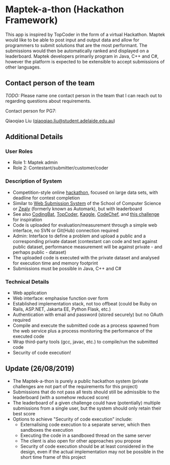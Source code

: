 # Maptek-a-thon (Hackathon Framework)        

This app is inspired by ​TopCoder in the form of a virtual Hackathon. Maptek would like to be able to post input and output data and allow for programmers to submit solutions that are the most performant. The submissions would then be automatically ranked and displayed on a leaderboard. Maptek developers primarily program in Java, C++ and C#, however the platform is expected to be extensible to accept submissions of other languages. 

## Contact person of the team

*TODO:* Please name one contact person in the team that I can reach out to regarding questions about requirements.

Contact person for PG7:

Qiaoqiao Liu ([qiaoqiao.liu@student.adelaide.edu.au](mailto:qiaoqiao.liu@student.adelaide.edu.au))

## Additional Details

### User Roles
* Role 1: Maptek admin
* Role 2: Contestant/submitter/customer/coder

### Description of System

* Competition-style online [hackathon](https://en.wikipedia.org/wiki/Hackathon), focused on large data sets, with deadline for contest completion
* Similar to [Web Submission System](https://cs.adelaide.edu.au/services/websubmission/) of the School of Computer Science or [Zealy](https://zealy.io/) (formerly known as Automark), but with leaderboard
* See also [CodingBat](https://codingbat.com/java), [TopCoder](https://www.topcoder.com/), [Kaggle](https://www.kaggle.com/competitions), [CodeChef](https://www.codechef.com/ide), and [this challenge](https://dysdoc.github.io/docgen2/index.html) for inspiration
* Code is uploaded for evaluation/measurement through a simple web interface, no SVN or Git(Hub) connection required
* Admin: Interface to define a problem and upload a public and a corresponding private dataset (contestant can code and test against public dataset, performance measurement will be against private - and perhaps public - dataset)
* The uploaded code is executed with the private dataset and analysed for execution time and memory footprint
* Submissions must be possible in Java, C++ and C#

### Technical Details
* Web application
* Web interface: emphasise function over form
* Established implementation stack, not too offbeat (could be Ruby on Rails, ASP.NET, Jakarta EE, Python Flask, etc.)
* Authentication with email and password (stored securely) but no OAuth required
* Compile and execute the submitted code as a process spawned from the web service plus a process monitoring the performance of the executed code
* Wrap third-party tools (gcc, javac, etc.) to compile/run the submitted code
* Security of code execution!

## Update (26/08/2019)

* The Maptek-a-thon is purely a public hackathon system (private challenges are not part of the requirements for this project)
* Submissions that do not pass all tests should still be admissible to the leaderboard (with a somehow reduced score)
* The leaderboard of a given challenge could have (potentially) multiple submissions from a single user, but the system should only retain their best score
* Options to achieve "Security of code execution" include:
  * Externalising code execution to a separate server, which then sandboxes the execution
  * Executing the code in a sandboxed thread on the same server
  * The client is also open for other approaches you propose
  * Security of code execution should be at least considered in the design, even if the actual implementation may not be possible in the short time frame of this project
